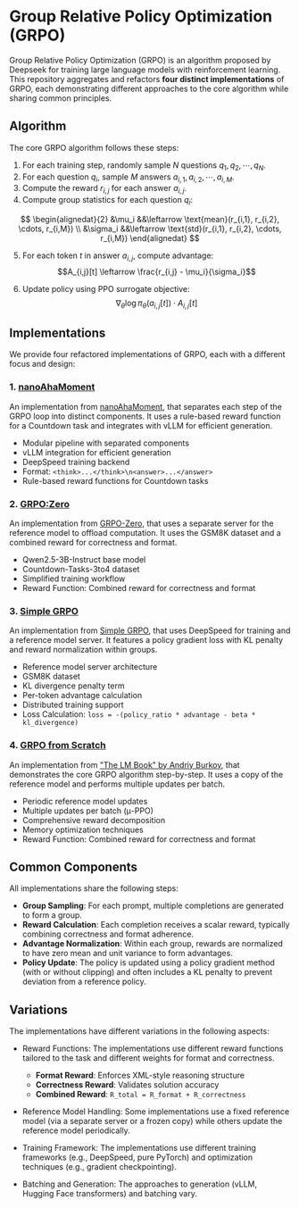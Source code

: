 # Group Relative Policy Optimization (GRPO)

Group Relative Policy Optimization (GRPO) is an algorithm proposed by Deepseek for training large language models with reinforcement learning. This repository aggregates and refactors **four distinct implementations** of GRPO, each demonstrating different approaches to the core algorithm while sharing common principles.

## Algorithm

The core GRPO algorithm follows these steps:

1. For each training step, randomly sample $N$ questions $q_1, q_2, \cdots, q_N$.
2. For each question $q_i$, sample $M$ answers $a_{i,1}, a_{i,2}, \cdots, a_{i,M}$.
3. Compute the reward $r_{i,j}$ for each answer $a_{i,j}$.
4. Compute group statistics for each question $q_i$:

$$
\begin{alignedat}{2}
&\mu_i &&\leftarrow \text{mean}(r_{i,1}, r_{i,2}, \cdots, r_{i,M}) \\
&\sigma_i &&\leftarrow \text{std}(r_{i,1}, r_{i,2}, \cdots, r_{i,M})
\end{alignedat}
$$

5. For each token $t$ in answer $a_{i,j}$, compute advantage:
$$A_{i,j}[t] \leftarrow \frac{r_{i,j} - \mu_i}{\sigma_i}$$

6. Update policy using PPO surrogate objective:
$$\nabla_\theta \log \pi_\theta(a_{i,j}[t]) \cdot A_{i,j}[t]$$

## Implementations

We provide four refactored implementations of GRPO, each with a different focus and design:

### 1. [nanoAhaMoment](src/grpo/nanoAhaMoment)

An implementation from [nanoAhaMoment](https://github.com/nanoAhaMoment/nanoAhaMoment), that separates each step of the GRPO loop into distinct components. It uses a rule-based reward function for a Countdown task and integrates with vLLM for efficient generation.

- Modular pipeline with separated components
- vLLM integration for efficient generation
- DeepSpeed training backend
- Format: `<think>...</think>\n<answer>...</answer>`
- Rule-based reward functions for Countdown tasks

### 2. [GRPO:Zero](src/grpo/GRPO-Zero)

An implementation from [GRPO-Zero](https://github.com/policy-gradient/GRPO-Zero), that uses a separate server for the reference model to offload computation. It uses the GSM8K dataset and a combined reward for correctness and format.

- Qwen2.5-3B-Instruct base model
- Countdown-Tasks-3to4 dataset
- Simplified training workflow
- Reward Function: Combined reward for correctness and format

### 3. [Simple GRPO](src/grpo/Simple_GRPO)

An implementation from [Simple GRPO](https://github.com/lsdefine/simple_GRPO), that uses DeepSpeed for training and a reference model server. It features a policy gradient loss with KL penalty and reward normalization within groups.

- Reference model server architecture
- GSM8K dataset
- KL divergence penalty term
- Per-token advantage calculation
- Distributed training support
- Loss Calculation: `loss = -(policy_ratio * advantage - beta * kl_divergence)`

### 4. [GRPO from Scratch](src/grpo/GRPO_from_Scratch)

An implementation from ["The LM Book" by Andriy Burkov](https://github.com/aburkov/theLMbook/blob/main/GRPO.py), that demonstrates the core GRPO algorithm step-by-step. It uses a copy of the reference model and performs multiple updates per batch.

- Periodic reference model updates
- Multiple updates per batch (μ-PPO)
- Comprehensive reward decomposition
- Memory optimization techniques
- Reward Function: Combined reward for correctness and format

## Common Components

All implementations share the following steps:

- **Group Sampling**: For each prompt, multiple completions are generated to form a group.
- **Reward Calculation**: Each completion receives a scalar reward, typically combining correctness and format adherence.
- **Advantage Normalization**: Within each group, rewards are normalized to have zero mean and unit variance to form advantages.
- **Policy Update**: The policy is updated using a policy gradient method (with or without clipping) and often includes a KL penalty to prevent deviation from a reference policy.

## Variations

The implementations have different variations in the following aspects:

- Reward Functions: The implementations use different reward functions tailored to the task and different weights for format and correctness.
  - **Format Reward**: Enforces XML-style reasoning structure
  - **Correctness Reward**: Validates solution accuracy
  - **Combined Reward**: `R_total = R_format + R_correctness`

- Reference Model Handling: Some implementations use a fixed reference model (via a separate server or a frozen copy) while others update the reference model periodically.

- Training Framework: The implementations use different training frameworks (e.g., DeepSpeed, pure PyTorch) and optimization techniques (e.g., gradient checkpointing).

- Batching and Generation: The approaches to generation (vLLM, Hugging Face transformers) and batching vary.
